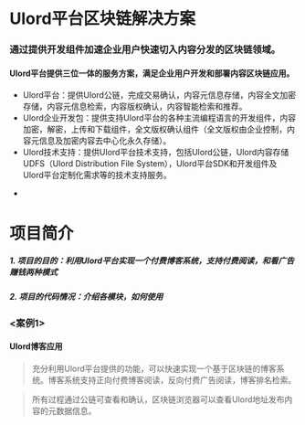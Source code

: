 # Ulord平台区块链解决方案
### 通过提供开发组件加速企业用户快速切入内容分发的区块链领域。
#### Ulord平台提供三位一体的服务方案，满足企业用户开发和部署内容区块链应用。
* Ulord平台：提供Ulord公链，完成交易确认，内容元信息存储，内容全文加密存储，内容元信息检索，内容版权确认，内容智能检索和推荐。<br>
* Ulord企业开发包：提供支持Ulord平台的各种主流编程语言的开发组件，内容加密，解密，上传和下载组件，全文版权确认组件（全文版权由企业控制，内容元信息及加密内容去中心化永久存储）。<br>
* Ulord技术支持：提供Ulord平台技术支持，包括Ulord公链，Ulord内容存储UDFS（Ulord Distribution File System），Ulord平台SDK和开发组件及Ulord平台定制化需求等的技术支持服务。


-


# 项目简介
##### 1. 项目的目的：利用Ulord平台实现一个付费博客系统，支持付费阅读，和看广告赚钱两种模式<br>
##### 2. 项目的代码情况：介绍各模块，如何使用
### <案例1>
#### Ulord博客应用
> 充分利用Ulord平台提供的功能，可以快速实现一个基于区块链的博客系统。博客系统支持正向付费博客阅读，反向付费广告阅读，博客排名检索。<br>

> 所有过程通过公链可查看和确认，区块链浏览器可以查看Ulord地址发布内容的元数据信息。

